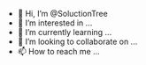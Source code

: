 - 👋 Hi, I’m @SoluctionTree
- 👀 I’m interested in ...
- 🌱 I’m currently learning ...
- 💞️ I’m looking to collaborate on ...
- 📫 How to reach me ...

<!---
SoluctionTree/SoluctionTree is a ✨ special ✨ repository because its `README.md` (this file) appears on your GitHub profile.
You can click the Preview link to take a look at your changes.
--->
